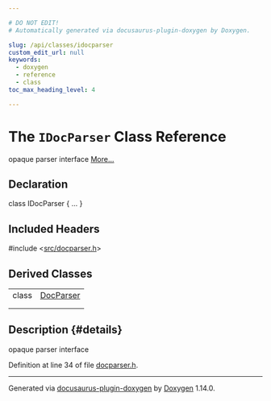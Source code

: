 ```yaml
---

# DO NOT EDIT!
# Automatically generated via docusaurus-plugin-doxygen by Doxygen.

slug: /api/classes/idocparser
custom_edit_url: null
keywords:
  - doxygen
  - reference
  - class
toc_max_heading_level: 4

---
```


<div class="doxyPage">

# The `IDocParser` Class Reference

opaque parser interface <a href="#details">More...</a>

## Declaration

<div class="doxyDeclaration">
class IDocParser { ... }
</div>

## Included Headers

<div class="doxyIncludesList">#include &lt;<a href="/web-doxygen/docs/api/files/src/docparser-h">src/docparser.h</a>&gt;
</div>

## Derived Classes

<table class="doxyMembersIndex">

<tr class="doxyMemberIndexItem">
<td class="doxyMemberIndexItemType" align="left" valign="top">class</td>
<td class="doxyMemberIndexItemName" align="left" valign="top"><a href="/web-doxygen/docs/api/classes/docparser">DocParser</a></td>
</tr>
<tr class="doxyMemberIndexDescription">
<td class="doxyMemberIndexDescriptionLeft"></td>
<td class="doxyMemberIndexDescriptionRight">
</td>
</tr>
<tr class="doxyMemberIndexSeparator">
<td class="doxyMemberIndexSeparator" colspan="2"></td>
</tr>

</table>

## Description {#details}

opaque parser interface

Definition at line 34 of file <a href="/web-doxygen/docs/api/files/src/docparser-h">docparser.h</a>.

<hr/>

<p class="doxyGeneratedBy">Generated via <a href="https://github.com/xpack/docusaurus-plugin-doxygen">docusaurus-plugin-doxygen</a> by <a href="https://www.doxygen.nl">Doxygen</a> 1.14.0.</p>

</div>
